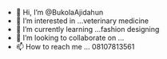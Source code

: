 - 👋 Hi, I’m @BukolaAjidahun
- 👀 I’m interested in ...veterinary medicine 
- 🌱 I’m currently learning ...fashion designing 
- 💞️ I’m looking to collaborate on ...
- 📫 How to reach me ... 08107813561

<!---
BukolaAjidahun/BukolaAjidahun is a ✨ special ✨ repository because its `README.md` (this file) appears on your GitHub profile.
You can click the Preview link to take a look at your changes.
--->
